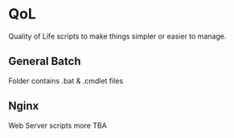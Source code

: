# QoL
Quality of Life scripts to make things simpler or easier to manage.

## General Batch 
Folder contains .bat & .cmdlet files

## Nginx
Web Server scripts more TBA
